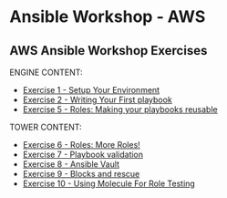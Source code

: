# Ansible Workshop - AWS

## AWS Ansible Workshop Exercises

 ENGINE CONTENT:
 
 - [Exercise 1 - Setup Your Environment](1-setup)
 - [Exercise 2 - Writing Your First playbook](2-playbook)
 - [Exercise 5 - Roles: Making your playbooks reusable](5-role)
 
 TOWER CONTENT:
 
 - [Exercise 6 - Roles: More Roles!](6-more-roles)
 - [Exercise 7 - Playbook validation](7-syntax)
 - [Exercise 8 - Ansible Vault](8-vault)
 - [Exercise 9 - Blocks and rescue](9-blocks-extra-vars)
 - [Exercise 10 - Using Molecule For Role Testing](10-molecule)


